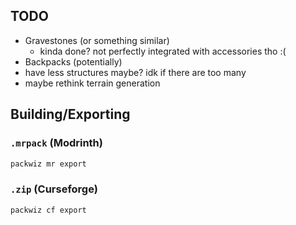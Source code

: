 ## TODO

- Gravestones (or something similar)
  - kinda done? not perfectly integrated with accessories tho :(
- Backpacks (potentially)
- have less structures maybe? idk if there are too many
- maybe rethink terrain generation

## Building/Exporting

### `.mrpack` (Modrinth)

```sh
packwiz mr export
```

### `.zip` (Curseforge)

```sh
packwiz cf export
```
